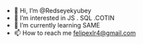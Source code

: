 - 👋 Hi, I’m @Redseyekyubey
- 👀 I’m interested in JS . SQL .COTIN
- 🌱 I’m currently learning SAME 
- 📫 How to reach me felipexlr4@gmail.com
